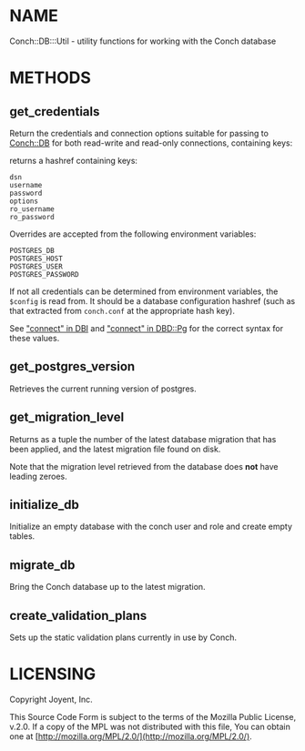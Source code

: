 # NAME

Conch::DB:::Util - utility functions for working with the Conch database

# METHODS

## get\_credentials

Return the credentials and connection options suitable for passing to [Conch::DB](../modules/Conch%3A%3ADB) for both
read-write and read-only connections, containing keys:

returns a hashref containing keys:

```
dsn
username
password
options
ro_username
ro_password
```

Overrides are accepted from the following environment variables:

```
POSTGRES_DB
POSTGRES_HOST
POSTGRES_USER
POSTGRES_PASSWORD
```

If not all credentials can be determined from environment variables, the `$config` is read
from. It should be a database configuration hashref (such as that extracted from `conch.conf`
at the appropriate hash key).

See ["connect" in DBI](https://metacpan.org/pod/DBI#connect) and ["connect" in DBD::Pg](https://metacpan.org/pod/DBD%3A%3APg#connect) for the correct syntax for these values.

## get\_postgres\_version

Retrieves the current running version of postgres.

## get\_migration\_level

Returns as a tuple the number of the latest database migration that has been applied, and the
latest migration file found on disk.

Note that the migration level retrieved from the database does **not** have leading zeroes.

## initialize\_db

Initialize an empty database with the conch user and role and create empty tables.

## migrate\_db

Bring the Conch database up to the latest migration.

## create\_validation\_plans

Sets up the static validation plans currently in use by Conch.

# LICENSING

Copyright Joyent, Inc.

This Source Code Form is subject to the terms of the Mozilla Public License,
v.2.0. If a copy of the MPL was not distributed with this file, You can obtain
one at [http://mozilla.org/MPL/2.0/](http://mozilla.org/MPL/2.0/).
